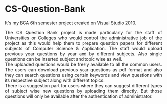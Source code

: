 # CS-Question-Bank
It's my BCA 6th semester project created on Visual Studio 2010.


<p align="justify">
The CS Question Bank project is made particularly for the staff of Universities or Colleges who would control the administrative job of the project as this would help them to prepare question papers for different subjects of Computer Science & Application. The staff would upload previous year questions by year and by different subjects. Also single questions can be inserted subject and topic wise as well.<br />
The uploaded questions would be freely available to all the common users. The users can download previous year questions as pdf format and also they can search questions using certain keywords and view questions with its respective subject along with different topics.<br />
There is a suggestion part for users where they can suggest different types of subject wise new questions by uploading them directly. But those questions will only be available after the authentication of administrator.</p>
